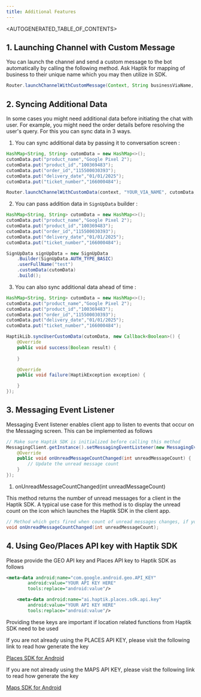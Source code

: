 ```yaml
---
title: Additional Features
---
```


<AUTOGENERATED_TABLE_OF_CONTENTS>


## 1. Launching Channel with Custom Message

You can launch the channel and send a custom message to the bot
automatically by calling the following method. Ask
Haptik for mapping of business to their unique name which you may then
utilize in SDK.

<!--DOCUSAURUS_CODE_TABS-->
<!--Java-->

```java
Router.launchChannelWithCustomMessage(Context, String businessViaName, String message, String source, boolean displayInChat);
```

<!--END_DOCUSAURUS_CODE_TABS-->

## 2. Syncing Additional Data

In some cases you might need additional data before initiating the chat with user. For example, you might need the order details before resolving the user's query. For this you can sync data in 3 ways.

1. You can sync additional data by passing it to conversation screen :

<!--DOCUSAURUS_CODE_TABS-->
<!--Java-->

```java
HashMap<String, String> cutomData = new HashMap<>();
cutomData.put("product_name","Google Pixel 2");
cutomData.put("product_id","100369483");
cutomData.put("order_id","115500030393");
cutomData.put("delivery_date","01/01/2025");
cutomData.put("ticket_number","166000484");

Router.launchChannelWithCustomData(context, "YOUR_VIA_NAME", cutomData, SOURCE);

```

<!--END_DOCUSAURUS_CODE_TABS-->

2. You can pass addition data in `SignUpData` builder :

<!--DOCUSAURUS_CODE_TABS-->
<!--Java-->

```java
HashMap<String, String> cutomData = new HashMap<>();
cutomData.put("product_name","Google Pixel 2");
cutomData.put("product_id","100369483");
cutomData.put("order_id","115500030393");
cutomData.put("delivery_date","01/01/2025");
cutomData.put("ticket_number","166000484");

SignUpData signUpData = new SignUpData
    .Builder(SignUpData.AUTH_TYPE_BASIC)
    .userFullName("test")
    .customData(cutomData)
    .build();
```

<!--END_DOCUSAURUS_CODE_TABS-->

3. You can also sync additional data ahead of time :

<!--DOCUSAURUS_CODE_TABS-->
<!--Java-->

```java
HashMap<String, String> cutomData = new HashMap<>();
cutomData.put("product_name","Google Pixel 2");
cutomData.put("product_id","100369483");
cutomData.put("order_id","115500030393");
cutomData.put("delivery_date","01/01/2025");
cutomData.put("ticket_number","166000484");

HaptikLib.syncUserCustomData(cutomData, new Callback<Boolean>() {
    @Override
    public void success(Boolean result) {
        
    }

    @Override
    public void failure(HaptikException exception) {

    }
});
```

## 3. Messaging Event Listener

Messaging Event listener enables client app to listen to events that occur on the Messaging screen. This can be implemented as follows

<!--DOCUSAURUS_CODE_TABS-->
<!--Java-->

```java
// Make sure Haptik SDK is initialized before calling this method
MessagingClient.getInstance().setMessagingEventListener(new MessagingEventListener() {
    @Override
    public void onUnreadMessageCountChanged(int unreadMessageCount) {
        // Update the unread message count
    }
});
```

<!--END_DOCUSAURUS_CODE_TABS-->

1. onUnreadMessageCountChanged(int unreadMessageCount)

This method returns the number of unread messages for a client in the Haptik SDK. A typical use case for this method is to display the unread count on the icon which
launches the Haptik SDK in the client app.

<!--DOCUSAURUS_CODE_TABS-->
<!--Java-->

```java
// Method which gets fired when count of unread messages changes, if you want to provide an unread count badge UI somewhere in your application
void onUnreadMessageCountChanged(int unreadMessageCount);
```

<!--END_DOCUSAURUS_CODE_TABS-->

## 4. Using Geo/Places API key with Haptik SDK

Please provide the GEO API key and Places API key to Haptik SDK as follows

```xml
<meta-data android:name="com.google.android.geo.API_KEY"
        android:value="YOUR API KEY HERE"
        tools:replace="android:value"/>

    <meta-data android:name="ai.haptik.places.sdk.api.key"
        android:value="YOUR API KEY HERE"
        tools:replace="android:value"/>
```

Providing these keys are important if location related functions from Haptik SDK need to be used

If you are not already using the PLACES API KEY, please visit the following link to read how generate the key

[Places SDK for Android](https://developers.google.com/places/android-sdk/get-api-key)

If you are not already using the MAPS API KEY, please visit the following link to read how generate the key

[Maps SDK for Android](https://developers.google.com/maps/documentation/android-sdk/get-api-key)
